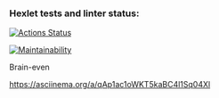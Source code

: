 ### Hexlet tests and linter status:

[![Actions Status](https://github.com/OksanaS13/frontend-project-44/workflows/hexlet-check/badge.svg)](https://github.com/OksanaS13/frontend-project-44/actions)

[![Maintainability](https://api.codeclimate.com/v1/badges/eb45b21651f64b7a5137/maintainability)](https://codeclimate.com/github/OksanaS13/frontend-project-44/maintainability)

Brain-even

https://asciinema.org/a/qAp1ac1oWKT5kaBC4l1Sq04Xl
